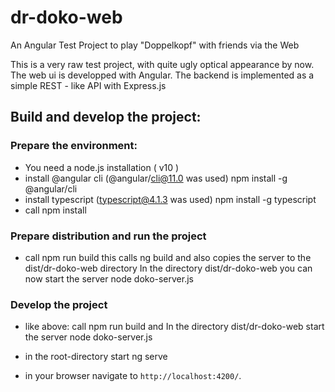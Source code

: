 # dr-doko-web
An Angular Test Project to play "Doppelkopf" with friends via the Web 

This is a very raw test project, with quite ugly optical appearance by now.
The web ui is developped with Angular. The backend is implemented as a simple REST - like API with Express.js

## Build and develop the project:
### Prepare the environment:
- You need a node.js installation ( v10 )
- install @angular cli (@angular/cli@11.0 was used)
  npm install -g @angular/cli
- install typescript (typescript@4.1.3 was used)
  npm install -g typescript
- call npm install

### Prepare distribution and run the project
- call npm run build
  this calls ng build and also copies the server to the dist/dr-doko-web directory
  In the directory dist/dr-doko-web you can now start the server 
  node doko-server.js

### Develop the project
- like above: 
  call npm run build and 
  In the directory dist/dr-doko-web start the server 
  node doko-server.js

- in the root-directory start
  ng serve

- in your browser navigate to `http://localhost:4200/`.

